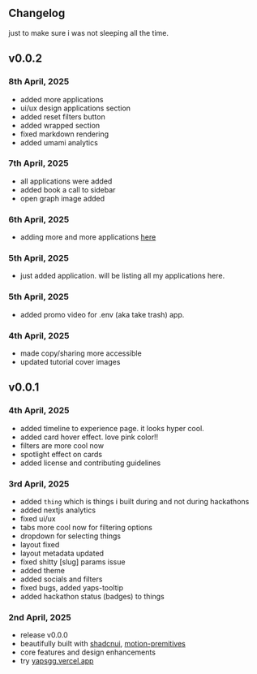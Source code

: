 ## Changelog 

just to make sure i was not sleeping all the time.

## v0.0.2

### 8th April, 2025
- added more applications
- ui/ux design applications section
- added reset filters button
- added wrapped section
- fixed markdown rendering
- added umami analytics

### 7th April, 2025
- all applications were added
- added book a call to sidebar
- open graph image added

### 6th April, 2025
- adding more and more applications [here](/app/application/)

### 5th April, 2025
- just added application. will be listing all my applications here.

### 5th April, 2025
- added promo video for .env (aka take trash) app.

### 4th April, 2025
- made copy/sharing more accessible
- updated tutorial cover images

## v0.0.1

### 4th April, 2025
- added timeline to experience page. it looks hyper cool.
- added card hover effect. love pink color!!
- filters are more cool now
- spotlight effect on cards
- added license and contributing guidelines

### 3rd April, 2025
- added `thing` which is things i built during and not during hackathons
- added nextjs analytics
- fixed ui/ux
- tabs more cool now for filtering options
- dropdown for selecting things
- layout fixed
- layout metadata updated
- fixed shitty [slug] params issue
- added theme
- added socials and filters
- fixed bugs, added yaps-tooltip
- added hackathon status (badges) to things

### 2nd April, 2025
- release v0.0.0
- beautifully built with [shadcnui](https://ui.shadcn.com/), [motion-premitives](https://motion-primitives.com)
- core features and design enhancements
- try [yapsgg.vercel.app](https://yapsgg.vercel.app) 